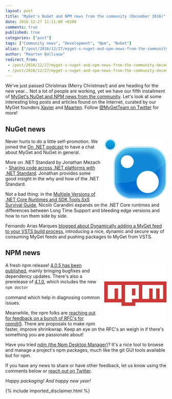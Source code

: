 ```yaml
---
layout: post
title: "MyGet's NuGet and NPM news from the community (December 2016)"
date: 2016-12-27 11:11:00 +0100
comments: true
published: true
categories: ["post"]
tags: ["Community news", "Development", "Npm", "NuGet"]
alias: ["/post/2016/12/27/myget-s-nuget-and-npm-news-from-the-community-december-2016.aspx"]
author: "Maarten Balliauw"
redirect_from:
 - /post/2016/12/27/myget-s-nuget-and-npm-news-from-the-community-december-2016.aspx.html
 - /post/2016/12/27/myget-s-nuget-and-npm-news-from-the-community-december-2016.aspx.html
---
```


<p>We've just passed Christmas (Merry Christmas!) and are heading for the new year...&nbsp;Not a lot of people are working, yet we have our fifth installment of&nbsp;<a href="/category/Community-news.aspx" target="_blank">MyGet's NuGet and NPM news from the community</a>. Let's look at some interesting blog posts and articles found on the Internet, curated by our MyGet founders <a href="http://www.twitter.com/xavierdecoster">Xavier</a> and <a href="http://www.twitter.com/maartenballiauw">Maarten</a>. Follow <a href="http://www.twitter.com/MyGetTeam">@MyGetTeam on Twitter</a> for more!</p><h2>NuGet news</h2><p><a href="http://www.myget.org/nuget"><strong><img width="195" height="194" title="NuGet news, curated by MyGet" align="right" style="border-width: 0px; margin: 0px 0px 0px 10px; padding-top: 0px; padding-right: 0px; padding-left: 0px; float: right; display: inline; background-image: none;" alt="NuGet news, curated by MyGet" src="/images/image_150.png" border="0"></strong></a>Never hurts to do a little self-promotion. We joined the <a href="https://channel9.msdn.com/Shows/On-NET/Xavier-Decoster-and-Maarten-Belliauw-MyGet">On .NET podcast</a> to have a chat about MyGet and NuGet in general.<br></p><p>More on .NET Standard by Jonathan Mezach - <a href="https://blogs.infosupport.com/sharing-code-across-net-platforms-with-net-standard/">Sharing code across .NET platforms with .NET Standard</a>. Jonathan provides some good insight in the why and how of the .NET Standard.<br></p><p>Not a bad thing: in the <a href="http://blog.tpcware.com/2016/12/multiple-versions-of-net-core-runtimes-and-sdk-tools-sxs-survive-guide/">Multiple Versions of .NET Core Runtimes and SDK Tools SxS Survival Guide</a>, Nicolò Carandini expands on the .NET Core runtimes and differences between Long Time Support and bleeding edge versions and how to run them side by side.<br></p><p>Fernando Arias Marques <a href="http://fernando.ariasmarques.com/2016/12/19/dynamically-adding-a-myget-feed-to-your-vsts-build-process/">blogged about Dynamically adding a MyGet feed to your VSTS build process</a>, introducing a nice, dynamic and secure way of consuming MyGet feeds and pushing packages to MyGet from VSTS.</p><h2>NPM news</h2><p><a href="http://www.myget.org/npm"><img width="195" height="195" title="NPM news, curated by MyGet" align="right" style="border-width: 0px; margin: 0px 0px 0px 10px; padding-top: 0px; padding-right: 0px; padding-left: 0px; float: right; display: inline; background-image: none;" alt="NPM news, curated by MyGet" src="/images/image_151.png" border="0"></a>A fresh npm release! <a href="https://github.com/npm/npm/releases/tag/v4.0.5">4.0.5 has been published</a>, mainly bringing bugfixes and dependency updates. There's also a prerelease of <a href="https://github.com/npm/npm/releases/tag/v4.1.0">4.1.0</a>, which includes the new <span class="js-wrapper"></span><code class="inline-code prettyprint prettyprinted"><span class="pln"><font face="Courier New">npm doctor</font></span></code><span class="js-wrapper">


</span> command which help in diagnosing common issues.<br></p><p>Meanwhile, the npm folks are <a href="http://blog.npmjs.org/post/154473364440/npm5-specifications-and-our-rfc-process">reaching out for feedback on a bunch of RFC's for npm@5</a>. There are proposals to make npm faster, improve shrinkwrap. Keep an eye on the RFC's an weigh in if there's something you are passionate about!<br></p><p>Have you tried <a href="https://720kb.github.io/ndm/">ndm (the Npm Desktop Manager)</a>? It's a nice tool to browse and manage a project's npm packages, much like the git GUI tools available but for npm.</p><p>If you have any news to share or have other feedback, let us know using the comments below or <a href="http://www.twitter.com/MyGetTeam">reach out on Twitter</a>.</p><p><em>Happy packaging! And happy new year!</em></p>

{% include imported_disclaimer.html %}

